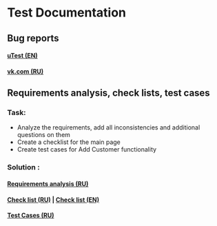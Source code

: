 # Test Documentation

## Bug reports
#### [uTest (EN)](bug_reports_u.pdf)
#### [vk.com (RU)](bug_reports_vk.pdf)

## Requirements analysis, check lists, test cases
### Task:
 - Analyze the requirements, add all inconsistencies and additional questions on them
 - Create a checklist for the main page
 - Create test cases for Add Customer functionality 
### Solution :
#### [Requirements analysis (RU)](guru99_telecom_requirements.pdf)
#### [Check list (RU)](checklist_ru.pdf) | [Check list (EN)](checklist_ru.pdf)
#### [Test Cases (RU)](test_cases.pdf)
